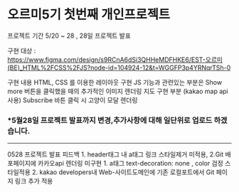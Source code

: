 <h1>오르미5기 첫번째 개인프로젝트</h1>

프로젝트 기간 5/20 ~ 28 , 28일 프로젝트 발표

구현 대상 : https://www.figma.com/design/s9RCnA6dSi3QHHeMDFHKE6/EST-오르미(BE)_HTML%2FCSS%2FJS?node-id=104924-12&t=WGGFP3p4YRNqrTSh-0

구현 내용
HTML, CSS 를 이용한 레이아웃 구현
JS 기능과 관련있는 부분은 Show more 버튼을 클릭했을 때의 추가적인 이미지 렌더링
지도 구현 부분 (kakao map api 사용)
Subscribe 바튼 클릭 시 고양이 모달 렌더링

<h3>*5월28일 프로젝트 발표까지 변경,추가사항에 대해 일단위로 업로드 하겠습니다.</h3>
<hr>
0528 프로젝트 발표 피드백 1. header태그 내 a태그 링크 스타일제거 미적용, 2.Git 배포페이지에 카카오api 렌더링 미구현
1. a태그 text-decoration: none , color 검정 스타일적용
2. kakao developers내 Web-사이트도메인에 기존 로컬포트에서 Git 페이지 링크 추가 적용
